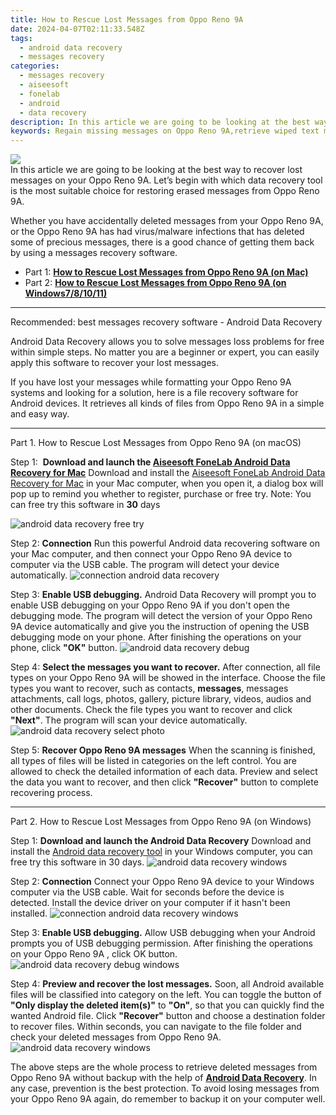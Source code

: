 ```yaml
---
title: How to Rescue Lost Messages from Oppo Reno 9A
date: 2024-04-07T02:11:33.548Z
tags: 
  - android data recovery
  - messages recovery
categories: 
  - messages recovery
  - aiseesoft
  - fonelab
  - android
  - data recovery
description: In this article we are going to be looking at the best way to recover lost messages on your Oppo Reno 9A. Let’s begin with which data recovery tool is the most suitable choice for restoring erased messages from Oppo Reno 9A.
keywords: Regain missing messages on Oppo Reno 9A,retrieve wiped text messages Oppo Reno 9A,Oppo Reno 9A messages recovery,save lost messages on Oppo Reno 9A,undelete text messages from Oppo Reno 9A,undelete messages from Oppo Reno 9A,how to recover deleted messages in Oppo Reno 9A,my messages deleted from Oppo Reno 9A how to undo messages,deletes messages of Oppo Reno 9A,recover deleted messages 2018 for Oppo Reno 9A,lost all messages in Oppo Reno 9A again,restore messages when deleted in Oppo Reno 9A
---
```


<img src="https://img0mobiles.techidaily.com/images/best-assets/devices/oppo/oppo-reno-9a/1.jpg" class="atpl-imgstyle"  />

<div class="atpl-content atpl-for-fonelab-android recover-messages">

<div class="atpl-post-description-part-1">
In this article we are going to be looking at the best way to recover lost messages on your Oppo Reno 9A. Let’s begin with which data recovery tool is the most suitable choice for restoring erased messages from Oppo Reno 9A.
</div>




<div class="atpl-post-description-part-2">
<div class="tpl-content-sub-paragraph-normal">
  <p>
    Whether you have accidentally deleted messages from your Oppo Reno 9A, or the Oppo Reno 9A has had virus/malware infections that has deleted some of precious messages, there is a good chance of getting them back by using a messages recovery software.
  </p>
</div>
</div>

<ul>
  <li>Part 1: <strong><a href="#p1">How to Rescue Lost Messages from Oppo Reno 9A (on Mac)</a></strong></li>
  <li>Part 2: <strong><a href="#p2">How to Rescue Lost Messages from Oppo Reno 9A (on Windows7/8/10/11)</a></strong></li>
</ul>

<hr>
<div class="atpl-post-description-part-3">
<div class="tpl-content-sub-paragraph-title">
  Recommended: best messages recovery software - Android Data Recovery
</div>
<div class="tpl-content-sub-paragraph-content">
  <p>
      Android Data Recovery allows you to solve messages loss problems for free within simple steps. No matter you are a beginner or expert, you can easily apply this software to recover your lost messages.
  </p>
  <p>
      If you have lost your messages while formatting your Oppo Reno 9A systems and looking for a solution, here is a file recovery software for Android devices. It retrieves all kinds of files from Oppo Reno 9A in a simple and easy way.
  </p>
</div>
</div>


<!-- Part 1 -->
<a id="p1" name="p1" ></a><hr>

<div>
  <span class="atpl-step-part-style">Part 1. How to Rescue Lost Messages from Oppo Reno 9A (on macOS)</span>
</div>  

<span class="atpl-stepstyle-a"><span>Step 1: </span></span> <strong>Download and launch the <a href="https://tools.techidaily.com/aiseesoft-android-data-recovery-for-mac/" >Aiseesoft FoneLab Android Data Recovery for Mac</a></strong>
Download and install the <a href="https://tools.techidaily.com/aiseesoft-android-data-recovery-for-mac/" >Aiseesoft FoneLab Android Data Recovery for Mac</a> in your Mac computer, when you open it, a dialog box will pop up to remind you whether to register, purchase or free try.
Note: You can free try this software in <strong>30</strong> days

<img src="https://tools.techidaily.com/images/apps/aiseesoft/android-data-recovery/mac-free-try.png" class="atpl-imgstyle" alt="android data recovery free try" />

<span class="atpl-stepstyle-a"><span>Step 2: </span></span> <strong>Connection</strong>
Run this powerful Android data recovering software on your Mac computer, and then connect your Oppo Reno 9A device to computer via the USB cable. The program will detect your device automatically.
<img src="https://tools.techidaily.com/images/apps/aiseesoft/android-data-recovery/mac-connection-interface.jpg" class="atpl-imgstyle" alt="connection android data recovery" />

<span class="atpl-stepstyle-a"><span>Step 3: </span></span> <strong>Enable USB debugging.</strong>
Android Data Recovery will prompt you to enable USB debugging on your Oppo Reno 9A  if you don't open the debugging mode. The program will detect the version of your Oppo Reno 9A device automatically and give you the instruction of opening the USB debugging mode on your phone. After finishing the operations on your phone, click <strong>"OK"</strong> button.
<img src="https://tools.techidaily.com/images/apps/aiseesoft/android-data-recovery/mac-android-usb-debug.jpg"  class="atpl-imgstyle" alt="android data recovery debug" />

<span class="atpl-stepstyle-a"><span>Step 4: </span></span> <strong>Select the messages you want to recover.</strong>
After connection, all file types on your Oppo Reno 9A will be showed in the interface. Choose the file types you want to recover, such as contacts, <strong>messages</strong>, messages attachments, call logs, photos, gallery, picture library, videos, audios and other documents. Check the file types you want to recover and click  <b>"Next"</b>. The program will scan your device automatically.
<img src="https://tools.techidaily.com/images/apps/aiseesoft/android-data-recovery/mac-choose-type-messages.jpg" class="atpl-imgstyle" alt="android data recovery select photo" />

<span class="atpl-stepstyle-a"><span>Step 5: </span></span> <strong>Recover Oppo Reno 9A messages</strong>
When the scanning is finished, all types of files will be listed in categories on the left control. You are allowed to check the detailed information of each data. Preview and select the data you want to recover, and then click <b>"Recover"</b> button to complete recovering process.

<a id="p2" name="p2"></a><hr>

<div class="atpl-step-part-style">Part 2. How to Rescue Lost Messages from Oppo Reno 9A (on Windows)</div>

<span class="atpl-stepstyle-a"><span>Step 1: </span></span> <strong>Download and launch the Android Data Recovery</strong>
Download and install the <a href="https://tools.techidaily.com/aiseesoft-android-data-recovery-for-win/" >Android data recovery tool</a> in your Windows computer, you can free try this software in 30 days.
<img src="https://tools.techidaily.com/images/apps/aiseesoft/android-data-recovery/win-start-interface.png"  class="atpl-imgstyle" alt="android data recovery windows" />

<span class="atpl-stepstyle-a"><span>Step 2: </span></span> <strong>Connection</strong>
Connect your Oppo Reno 9A device to your Windows computer via the USB cable. Wait for seconds before the device is detected. Install the device driver on your computer if it hasn't been installed.
<img src="https://tools.techidaily.com/images/apps/aiseesoft/android-data-recovery/win-connection-interface.png" class="atpl-imgstyle" alt="connection android data recovery windows" />

<span class="atpl-stepstyle-a"><span>Step 3: </span></span> <strong>Enable USB debugging.</strong>
Allow USB debugging when your Android prompts you of USB debugging permission. After finishing the operations on your Oppo Reno 9A , click OK button.
<img src="https://tools.techidaily.com/images/apps/aiseesoft/android-data-recovery/win-android-usb-debug.png" class="atpl-imgstyle" alt="android data recovery debug windows" />

<span class="atpl-stepstyle-a"><span>Step 4: </span></span> <strong>Preview and recover the lost messages.</strong>
Soon, all Android available files will be classified into category on the left. You can toggle the button of <b>"Only display the deleted item(s)"</b> to <b>"On"</b>, so that you can quickly find the wanted Android file. Click <b>"Recover"</b> button and choose a destination folder to recover files. Within seconds, you can navigate to the file folder and check your deleted messages from Oppo Reno 9A.
<img src="https://tools.techidaily.com/images/apps/aiseesoft/android-data-recovery/win-recover-messages.jpg" class="atpl-imgstyle" alt="android data recovery windows" />

<div class="atpl-post-description-part-4">
<div class="tpl-content-sub-paragraph-normal">
    <p>
        The above steps are the whole process to retrieve deleted messages from Oppo Reno 9A without backup with the help of <a href="https://tools.techidaily.com/aiseesoft-android-data-recovery/" ><strong>Android Data Recovery</strong></a>. In any case, prevention is the best protection. To avoid losing messages from your Oppo Reno 9A again, do remember to backup it on your computer well.
    </p>
</div>
</div>

<ins class="adsbygoogle"
     style="display:block"
     data-ad-client="ca-pub-7571918770474297"
     data-ad-slot="8358498916"
     data-ad-format="auto"
     data-full-width-responsive="true"></ins>



</div>
<ins class="adsbygoogle"
    style="display:block"
    data-ad-format="autorelaxed"
    data-ad-client="ca-pub-7571918770474297"
    data-ad-slot="1223367746"></ins>


